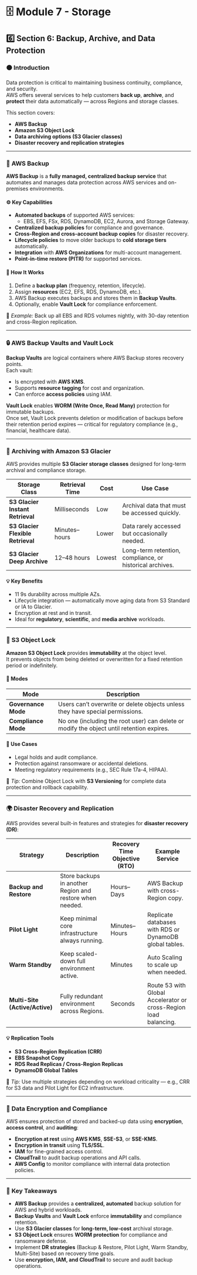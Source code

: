 # 🗄️ **Module 7 - Storage**

## 6️⃣ **Section 6: Backup, Archive, and Data Protection**

### 🟠 **Introduction**

Data protection is critical to maintaining business continuity, compliance, and security.  
AWS offers several services to help customers **back up**, **archive**, and **protect** their data automatically — across Regions and storage classes.

This section covers:
- **AWS Backup**
- **Amazon S3 Object Lock**
- **Data archiving options (S3 Glacier classes)**
- **Disaster recovery and replication strategies**

---

### 💾 **AWS Backup**

**AWS Backup** is a **fully managed, centralized backup service** that automates and manages data protection across AWS services and on-premises environments.

#### ⚙️ **Key Capabilities**
- **Automated backups** of supported AWS services:
  - EBS, EFS, FSx, RDS, DynamoDB, EC2, Aurora, and Storage Gateway.  
- **Centralized backup policies** for compliance and governance.  
- **Cross-Region and cross-account backup copies** for disaster recovery.  
- **Lifecycle policies** to move older backups to **cold storage tiers** automatically.  
- **Integration** with **AWS Organizations** for multi-account management.  
- **Point-in-time restore (PITR)** for supported services.

#### 🧰 **How It Works**
1. Define a **backup plan** (frequency, retention, lifecycle).  
2. Assign **resources** (EC2, EFS, RDS, DynamoDB, etc.).  
3. AWS Backup executes backups and stores them in **Backup Vaults**.  
4. Optionally, enable **Vault Lock** for compliance enforcement.

🧠 *Example:* Back up all EBS and RDS volumes nightly, with 30-day retention and cross-Region replication.

---

### 🔒 **AWS Backup Vaults and Vault Lock**

**Backup Vaults** are logical containers where AWS Backup stores recovery points.  
Each vault:
- Is encrypted with **AWS KMS**.  
- Supports **resource tagging** for cost and organization.  
- Can enforce **access policies** using IAM.

**Vault Lock** enables **WORM (Write Once, Read Many)** protection for immutable backups.  
Once set, Vault Lock prevents deletion or modification of backups before their retention period expires — critical for regulatory compliance (e.g., financial, healthcare data).

---

### 🧊 **Archiving with Amazon S3 Glacier**

AWS provides multiple **S3 Glacier storage classes** designed for long-term archival and compliance storage.

| **Storage Class** | **Retrieval Time** | **Cost** | **Use Case** |
|--------------------|--------------------|-----------|----------------|
| **S3 Glacier Instant Retrieval** | Milliseconds | Low | Archival data that must be accessed quickly. |
| **S3 Glacier Flexible Retrieval** | Minutes–hours | Lower | Data rarely accessed but occasionally needed. |
| **S3 Glacier Deep Archive** | 12–48 hours | Lowest | Long-term retention, compliance, or historical archives. |

#### 💡 **Key Benefits**
- 11 9s durability across multiple AZs.  
- Lifecycle integration — automatically move aging data from S3 Standard or IA to Glacier.  
- Encryption at rest and in transit.  
- Ideal for **regulatory**, **scientific**, and **media archive** workloads.

---

### 🧱 **S3 Object Lock**

**Amazon S3 Object Lock** provides **immutability** at the object level.  
It prevents objects from being deleted or overwritten for a fixed retention period or indefinitely.

#### 🔧 **Modes**
| **Mode** | **Description** |
|-----------|----------------|
| **Governance Mode** | Users can’t overwrite or delete objects unless they have special permissions. |
| **Compliance Mode** | No one (including the root user) can delete or modify the object until retention expires. |

#### 🧰 **Use Cases**
- Legal holds and audit compliance.  
- Protection against ransomware or accidental deletions.  
- Meeting regulatory requirements (e.g., SEC Rule 17a-4, HIPAA).  

🧠 *Tip:* Combine Object Lock with **S3 Versioning** for complete data protection and rollback capability.

---

### 🌍 **Disaster Recovery and Replication**

AWS provides several built-in features and strategies for **disaster recovery (DR)**:

| **Strategy** | **Description** | **Recovery Time Objective (RTO)** | **Example Service** |
|---------------|------------------|----------------------------------|---------------------|
| **Backup and Restore** | Store backups in another Region and restore when needed. | Hours–Days | AWS Backup with cross-Region copy. |
| **Pilot Light** | Keep minimal core infrastructure always running. | Minutes–Hours | Replicate databases with RDS or DynamoDB global tables. |
| **Warm Standby** | Keep scaled-down full environment active. | Minutes | Auto Scaling to scale up when needed. |
| **Multi-Site (Active/Active)** | Fully redundant environment across Regions. | Seconds | Route 53 with Global Accelerator or cross-Region load balancing. |

#### 💡 **Replication Tools**
- **S3 Cross-Region Replication (CRR)**  
- **EBS Snapshot Copy**  
- **RDS Read Replicas / Cross-Region Replicas**  
- **DynamoDB Global Tables**

🧠 *Tip:* Use multiple strategies depending on workload criticality — e.g., CRR for S3 data and Pilot Light for EC2 infrastructure.

---

### 🔐 **Data Encryption and Compliance**

AWS ensures protection of stored and backed-up data using **encryption**, **access control**, and **auditing**:

- **Encryption at rest** using **AWS KMS**, **SSE-S3**, or **SSE-KMS**.  
- **Encryption in transit** using **TLS/SSL**.  
- **IAM** for fine-grained access control.  
- **CloudTrail** to audit backup operations and API calls.  
- **AWS Config** to monitor compliance with internal data protection policies.  

---

### 🧠 **Key Takeaways**

- **AWS Backup** provides a **centralized, automated** backup solution for AWS and hybrid workloads.  
- **Backup Vaults** and **Vault Lock** enforce **immutability** and compliance retention.  
- Use **S3 Glacier classes** for **long-term, low-cost** archival storage.  
- **S3 Object Lock** ensures **WORM protection** for compliance and ransomware defense.  
- Implement **DR strategies** (Backup & Restore, Pilot Light, Warm Standby, Multi-Site) based on recovery time goals.  
- Use **encryption, IAM, and CloudTrail** to secure and audit backup operations.  